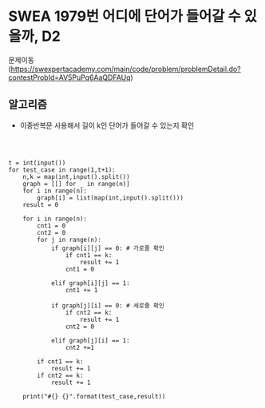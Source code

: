 # SWEA 1979번 어디에 단어가 들어갈 수 있을까, D2

문제이동 (https://swexpertacademy.com/main/code/problem/problemDetail.do?contestProbId=AV5PuPq6AaQDFAUq)

## 알고리즘
* 이중반복문 사용해서 길이 k인 단어가 들어갈 수 있는지 확인
<br>

```

t = int(input())
for test_case in range(1,t+1):
    n,k = map(int,input().split())
    graph = [[] for _ in range(n)]
    for i in range(n):
        graph[i] = list(map(int,input().split()))
    result = 0

    for i in range(n):
        cnt1 = 0
        cnt2 = 0
        for j in range(n):
            if graph[i][j] == 0: # 가로줄 확인
                if cnt1 == k:
                    result += 1
                cnt1 = 0
                
            elif graph[i][j] == 1:
                cnt1 += 1
                
            if graph[j][i] == 0: # 세로줄 확인
                if cnt2 == k:
                    result += 1
                cnt2 = 0
                    
            elif graph[j][i] == 1:
                cnt2 +=1
                
        if cnt1 == k:
            result += 1
        if cnt2 == k:
            result += 1

    print("#{} {}".format(test_case,result))
```
